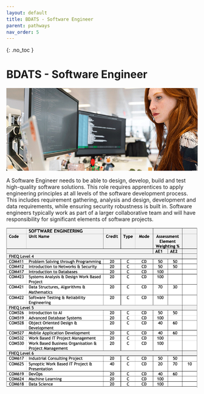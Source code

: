 ```yaml
---
layout: default
title: BDATS - Software Engineer
parent: pathways
nav_order: 5
---
```


{: .no_toc }

#  BDATS - Software Engineer

![Software Engineer](../images/trello_course_structure_images_2020_0010_se.png)

A Software Engineer needs to be able to design, develop, build and test high-quality software solutions. This role requires apprentices to apply engineering principles at all levels of the software development process. This includes requirement gathering, analysis and design, development and data requirements, while ensuring security robustness is built in. Software engineers typically work as part of a larger collaborative team and will have responsibility for significant elements of software projects.

![](../info/DATS_SOFT_ENG.png)